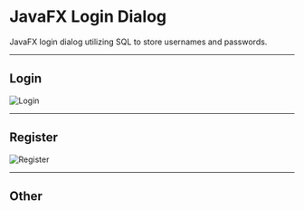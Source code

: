 JavaFX Login Dialog
==
JavaFX login dialog utilizing SQL to store usernames and passwords.

***

Login
--
![Login](http://i.imgur.com/CSZrXfW.png)

***

Register
--
![Register](http://i.imgur.com/EAmI7WT.png)

***

Other
--
